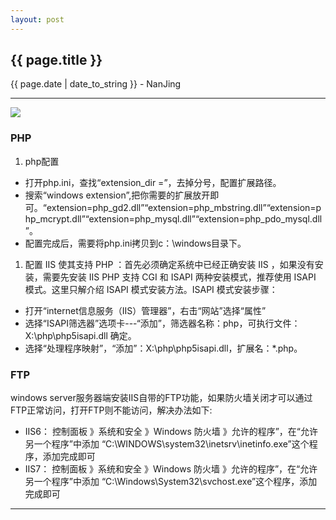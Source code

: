 ```yaml
---
layout: post
---
```


<h2>{{ page.title }}</h2>
<p class='meta'>{{ page.date | date_to_string }} - NanJing</p>

---

![](http://www.directitcorp.com/wp-content/uploads/2011/10/windows_server_system_logo.jpg)

### PHP ###
1. php配置 
 - 打开php.ini，查找“extension_dir =”，去掉分号，配置扩展路径。
 - 搜索“windows extension”,把你需要的扩展放开即可。“extension=php_gd2.dll”“extension=php_mbstring.dll”“extension=php_mcrypt.dll”“extension=php_mysql.dll”“extension=php_pdo_mysql.dll”。
 - 配置完成后，需要将php.ini拷贝到c：\windows目录下。
 
1. 配置 IIS 使其支持 PHP ：首先必须确定系统中已经正确安装 IIS ，如果没有安装，需要先安装 IIS PHP 支持 CGI 和 ISAPI 两种安装模式，推荐使用 ISAPI 模式。这里只解介绍 ISAPI 模式安装方法。ISAPI 模式安装步骤：
 - 打开“internet信息服务（IIS）管理器”，右击“网站”选择“属性”
 - 选择“ISAPI筛选器”选项卡---“添加”，筛选器名称：php，可执行文件：X:\php\php5isapi.dll 确定。
 - 选择“处理程序映射”，“添加”：X:\php\php5isapi.dll，扩展名：*.php。

### FTP ###
windows server服务器端安装IIS自带的FTP功能，如果防火墙关闭才可以通过FTP正常访问，打开FTP则不能访问，解决办法如下:

 - IIS6：
控制面板 》系统和安全 》Windows 防火墙 》允许的程序”，在“允许另一个程序”中添加 “C:\WINDOWS\system32\inetsrv\inetinfo.exe”这个程序，添加完成即可
 - IIS7：
控制面板 》系统和安全 》Windows 防火墙 》允许的程序”，在“允许另一个程序”中添加 “C:\Windows\System32\svchost.exe”这个程序，添加完成即可

---

